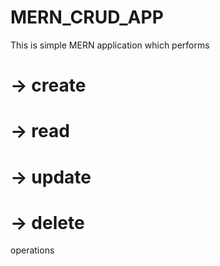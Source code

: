 # MERN_CRUD_APP
This is simple MERN application which performs 
# -> create
# -> read
# -> update
# -> delete
operations

